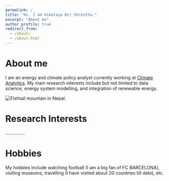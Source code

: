 ```yaml
---
permalink: /
title: "Hi. I am Himalaya Bir Shrestha."
excerpt: "About me"
author_profile: true
redirect_from: 
  - /about/
  - /about.html
---
```

About me
========
I am an energy and climate policy analyst currently working at [Climate Analytics](https://www.climateanalytics.org). My main research interests include but not limited to data science, energy system modelling, and integration of renewable energy. 

![Fishtail mountain in Nepal.](/images/fishtail.png)

Research Interests
======
...............

Hobbies
======
My hobbies include watching football (I am a big fan of FC BARCELONA), visiting museums, travelling (I have visited about 20 countries till date), etc.
